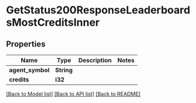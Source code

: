# GetStatus200ResponseLeaderboardsMostCreditsInner

## Properties

Name | Type | Description | Notes
------------ | ------------- | ------------- | -------------
**agent_symbol** | **String** |  | 
**credits** | **i32** |  | 

[[Back to Model list]](../README.md#documentation-for-models) [[Back to API list]](../README.md#documentation-for-api-endpoints) [[Back to README]](../README.md)


